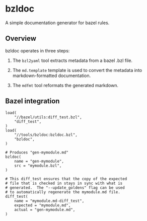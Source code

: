 # bzldoc

A simple documentation generator for bazel rules.

## Overview

bzldoc operates in three steps:

1. The `bzl2yaml` tool extracts metadata from a bazel .bzl file.

2. The `md.template` template is used to convert the metadata
   into markdown-formatted documentation.

3. The `mdfmt` tool reformats the generated markdown.

## Bazel integration

```
load(
    "//bazel/utils:diff_test.bzl",
    "diff_test",
)
load(
    "//tools/bzldoc:bzldoc.bzl",
    "bzldoc",
)

# Produces "gen-mymodule.md"
bzldoc(
    name = "gen-mymodule",
    src = "mymodule.bzl",
)

# This diff_test ensures that the copy of the expected
# file that is checked in stays in sync with what is
# generated.  The "--update_goldens" flag can be used
# to automatically regenerate the mymodule.md file.
diff_test(
    name = "mymodule.md-diff_test",
    expected = "mymodule.md",
    actual = "gen-mymodule.md",
)
```

